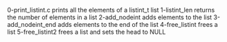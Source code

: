 0-print_listint.c prints all the elements of a listint_t list
1-listint_len returns the number of elements in a list
2-add_nodeint adds elements to the list
3-add_nodeint_end adds elements to the end of the list
4-free_listint frees a list
5-free_listint2 frees a list and sets the head to NULL
